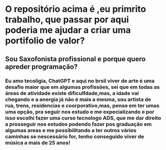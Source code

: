 <h1>O repositório acima é ,eu primrito trabalho, que passar por aqui poderia me ajudar a criar uma portifolio de valor?</h1>

<h2> Sou Saxofonista profissional e porque quero apreder programação?</h2>

<h3> Eu amo tecoligia, ChatGPT  e aqui no brsil viver de arte é uma desafio maior que em algumas profissões, sei que em todas as áreas de atividade
existe dificulfdade,mas, a idade vai chegando e a anergia já não é mais a mesma, sou artista de rua, trens, residencias e coorporativo,mas, penso em
ter umas uma opção, pra seguir nos estudo e me expecializando e por isso escolhi fazer uma curso tecnologo ADS, que me dar direito a prosseguir nos 
estudos podendo fazer pos graduação em algumas areas e me possibilitando a ter outros vários caminhas se nescessário for, tenho conseguido viver de 
música a mais de 25 anos!</h3>
